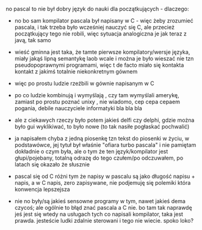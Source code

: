 no pascal to nie był dobry język do nauki dla początkujących - dlaczego:

- no bo sam kompilator pascala był napisany w C - więc żeby zrozumieć pascala, i tak trzeba było wcześniej nauczyć się C, ale przecież początkujący tego nie robili, więc sytuacja analogiczna je jak teraz z javą, tak samo

- wieść gminna jest taka, że tamte pierwsze kompilatory/wersje języka, miały jakąś lipną semantykę laob wcale i można je było wieszać nie tzn pseudopoprawnymi programami, więc t  de facto miało się kontakta kontakt z jakimś totalnie niekonkretnym gównem

- więc po prostu ludzie rzeźbili w gównie napisanym w C



 - po co ludzie kombinują i wymyślają , czy tam wymyślali amerykę, zamiast po prostu poznać unixy , nie wiadomo, cep cepa cepaem pogania, debile nauczyciele informatyki bla bla bla

 - ale z ciekawych rzeczy było potem jakieś delfi czy delphi, gdzie można było gui wyklikiwać, to było nowe (to tak nasiłe pogłaskać pochwalić)


 - ja napisałem chyba z jedną piosenkę tzn tekst do piosenki w życiu, w podstawówce, jej tytuł był właśnie "ofiara turbo pascala" i nie pamiętam dokładnie o czym była, ale o tym że ten język/kompilator jest głupi/pojebany, totalną odrazę do tego czułem/po odczuwałem, po latach się okazało że słusznie

 - pascal się od C różni tym że napisy w pascalu są jako długość napisu + napis, a w C napis, zero   zapisywane, nie podjemuję się polemiki która konwencja lepszejsza

 - nie no były/są jakieś sensowne programy w tym, nawet jakieś dema czycoś; ale ogólnie to błąd znać pascala a C nie. bo tam tak naprawdę jeś jest się wtedy na usługach tych co napisali kompilator, taka jest prawda. jesteście ludki zdalnie sterowani i tego nie wiecie. spoko loko?
